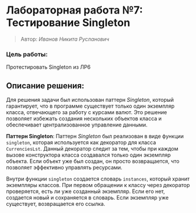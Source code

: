 # Лабораторная работа №7: Тестирование Singleton
> Автор: *Иванов Никита Русланович*

### Цель работы:
Протестировать Singleton из ЛР6

## Описание решения:

Для решения задачи был использован паттерн *Singleton*, который гарантирует, что в программе существует только один экземпляр класса, отвечающего за работу с курсами валют. Это решение позволяет избежать создания нескольких объектов класса и обеспечивает централизованное управление данными.

**Паттерн Singleton**: 
   Паттерн *Singleton* был реализован в виде функции `singleton`, которая используется как декоратор для класса `CurrenciesLst`. Данный декоратор следит за тем, чтобы при каждом вызове конструктора класса создавался только один экземпляр объекта. Если объект уже был создан, он просто возвращается, что позволяет эффективно управлять ресурсами.

   Внутри функции `singleton` создается словарь `instances`, который хранит экземпляры классов. При первом обращении к классу через декоратор проверяется, есть ли уже созданный экземпляр. Если его нет, создается новый и сохраняется в словарь. Если экземпляр уже существует, возвращается его ссылка.
